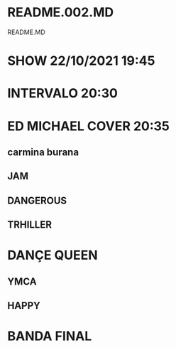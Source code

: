 # README.002.MD
README.MD
# SHOW  22/10/2021 19:45
# INTERVALO 20:30
# ED MICHAEL COVER 20:35
## carmina burana
## JAM 
## DANGEROUS 
## TRHILLER
# DANÇE QUEEN
## YMCA
## HAPPY
# BANDA  FINAL
